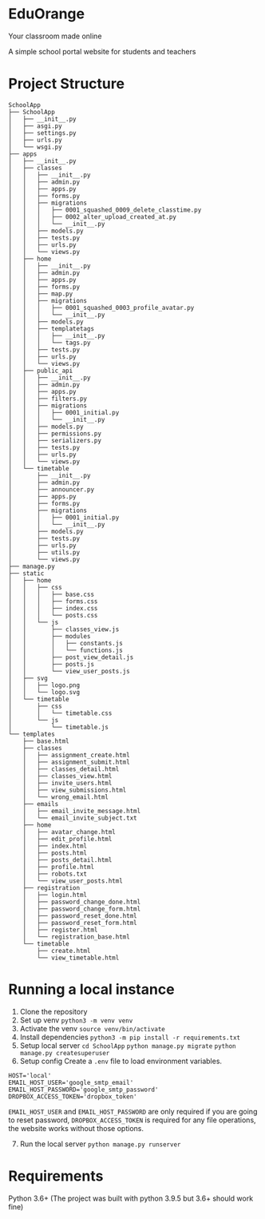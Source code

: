 # EduOrange
Your classroom made online

A simple school portal website for students and teachers

# Project Structure
```
SchoolApp
├── SchoolApp
│   ├── __init__.py
│   ├── asgi.py
│   ├── settings.py
│   ├── urls.py
│   └── wsgi.py
├── apps
│   ├── __init__.py
│   ├── classes
│   │   ├── __init__.py
│   │   ├── admin.py
│   │   ├── apps.py
│   │   ├── forms.py
│   │   ├── migrations
│   │   │   ├── 0001_squashed_0009_delete_classtime.py
│   │   │   ├── 0002_alter_upload_created_at.py
│   │   │   └── __init__.py
│   │   ├── models.py
│   │   ├── tests.py
│   │   ├── urls.py
│   │   └── views.py
│   ├── home
│   │   ├── __init__.py
│   │   ├── admin.py
│   │   ├── apps.py
│   │   ├── forms.py
│   │   ├── map.py
│   │   ├── migrations
│   │   │   ├── 0001_squashed_0003_profile_avatar.py
│   │   │   └── __init__.py
│   │   ├── models.py
│   │   ├── templatetags
│   │   │   ├── __init__.py
│   │   │   └── tags.py
│   │   ├── tests.py
│   │   ├── urls.py
│   │   └── views.py
│   ├── public_api
│   │   ├── __init__.py
│   │   ├── admin.py
│   │   ├── apps.py
│   │   ├── filters.py
│   │   ├── migrations
│   │   │   ├── 0001_initial.py
│   │   │   └── __init__.py
│   │   ├── models.py
│   │   ├── permissions.py
│   │   ├── serializers.py
│   │   ├── tests.py
│   │   ├── urls.py
│   │   └── views.py
│   └── timetable
│       ├── __init__.py
│       ├── admin.py
│       ├── announcer.py
│       ├── apps.py
│       ├── forms.py
│       ├── migrations
│       │   ├── 0001_initial.py
│       │   └── __init__.py
│       ├── models.py
│       ├── tests.py
│       ├── urls.py
│       ├── utils.py
│       └── views.py
├── manage.py
├── static
│   ├── home
│   │   ├── css
│   │   │   ├── base.css
│   │   │   ├── forms.css
│   │   │   ├── index.css
│   │   │   └── posts.css
│   │   └── js
│   │       ├── classes_view.js
│   │       ├── modules
│   │       │   ├── constants.js
│   │       │   └── functions.js
│   │       ├── post_view_detail.js
│   │       ├── posts.js
│   │       └── view_user_posts.js
│   ├── svg
│   │   ├── logo.png
│   │   └── logo.svg
│   └── timetable
│       ├── css
│       │   └── timetable.css
│       └── js
│           └── timetable.js
└── templates
    ├── base.html
    ├── classes
    │   ├── assignment_create.html
    │   ├── assignment_submit.html
    │   ├── classes_detail.html
    │   ├── classes_view.html
    │   ├── invite_users.html
    │   ├── view_submissions.html
    │   └── wrong_email.html
    ├── emails
    │   ├── email_invite_message.html
    │   └── email_invite_subject.txt
    ├── home
    │   ├── avatar_change.html
    │   ├── edit_profile.html
    │   ├── index.html
    │   ├── posts.html
    │   ├── posts_detail.html
    │   ├── profile.html
    │   ├── robots.txt
    │   └── view_user_posts.html
    ├── registration
    │   ├── login.html
    │   ├── password_change_done.html
    │   ├── password_change_form.html
    │   ├── password_reset_done.html
    │   ├── password_reset_form.html
    │   ├── register.html
    │   └── registration_base.html
    └── timetable
        ├── create.html
        └── view_timetable.html
```
# Running a local instance

1. Clone the repository
2. Set up venv
    `python3 -m venv venv`
3. Activate the venv 
     `source venv/bin/activate`
4. Install dependencies
    `python3 -m pip install -r requirements.txt`
5. Setup local server
    `cd SchoolApp`
    `python manage.py migrate`
    `python manage.py createsuperuser`
6. Setup config
Create a `.env` file to load environment variables.

```
HOST='local'
EMAIL_HOST_USER='google_smtp_email'
EMAIL_HOST_PASSWORD='google_smtp_password'
DROPBOX_ACCESS_TOKEN='dropbox_token'
```
`EMAIL_HOST_USER` and `EMAIL_HOST_PASSWORD`  are only required if you are going to reset password, 
`DROPBOX_ACCESS_TOKEN` is required for any file operations,
the website works without those options. 

7. Run the local server
    `python manage.py runserver`


# Requirements
Python 3.6+ (The project was built with python 3.9.5 but 3.6+ should work fine)
